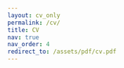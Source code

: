 ```yaml
---
layout: cv_only
permalink: /cv/
title: CV
nav: true
nav_order: 4
redirect_to: /assets/pdf/cv.pdf
---
```

